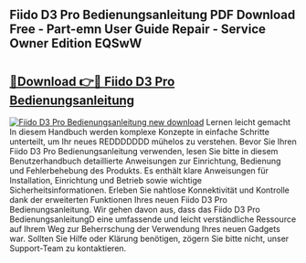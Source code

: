 ## Fiido D3 Pro Bedienungsanleitung PDF Download Free - Part-emn User Guide Repair - Service Owner Edition EQSwW

# <h2><a href="http://df10df.blite.top/?on=Fiido+D3+Pro+Bedienungsanleitung">🔗Download 👉🔴 Fiido D3 Pro Bedienungsanleitung</a></h2>

[![Fiido D3 Pro Bedienungsanleitung new download](https://i.imgur.com/lujVjoI.png)](http://df10df.blite.top/?on=Fiido+D3+Pro+Bedienungsanleitung)
Lernen leicht gemacht In diesem Handbuch werden komplexe Konzepte in einfache Schritte unterteilt, um Ihr neues REDDDDDDD mühelos zu verstehen. Bevor Sie Ihren Fiido D3 Pro Bedienungsanleitung verwenden, lesen Sie bitte in diesem Benutzerhandbuch detaillierte Anweisungen zur Einrichtung, Bedienung und Fehlerbehebung des Produkts. Es enthält klare Anweisungen für Installation, Einrichtung und Betrieb sowie wichtige Sicherheitsinformationen. Erleben Sie nahtlose Konnektivität und Kontrolle dank der erweiterten Funktionen Ihres neuen Fiido D3 Pro Bedienungsanleitung. Wir gehen davon aus, dass das Fiido D3 Pro BedienungsanleitungD eine umfassende und leicht verständliche Ressource auf Ihrem Weg zur Beherrschung der Verwendung Ihres neuen Gadgets war. Sollten Sie Hilfe oder Klärung benötigen, zögern Sie bitte nicht, unser Support-Team zu kontaktieren.
